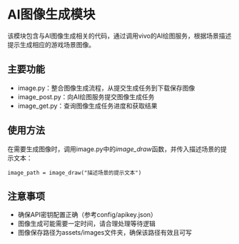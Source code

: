 # AI图像生成模块

该模块包含与AI图像生成相关的代码，通过调用vivo的AI绘图服务，根据场景描述提示生成相应的游戏场景图像。

## 主要功能

* image.py：整合图像生成流程，从提交生成任务到下载保存图像
* image\_post.py：向AI绘图服务提交图像生成任务
* image\_get.py：查询图像生成任务进度和获取结果

## 使用方法

在需要生成图像时，调用image.py中的*image\_draw*函数，并传入描述场景的提示文本：

```
image_path = image_draw("描述场景的提示文本")
```

## 注意事项

* 确保API密钥配置正确（参考config/apikey.json）
* 图像生成可能需要一定时间，请合理处理等待逻辑
* 图像保存路径为assets/images文件夹，确保该路径有效且可写
